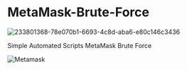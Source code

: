 # MetaMask-Brute-Force

![233801368-78e070b1-6693-4c8d-aba6-e80c146c3436](https://github.com/user-attachments/assets/ea51e2e7-7bc8-40a8-8035-281d33357382)

Simple Automated Scripts MetaMask Brute Force

![Metamask](https://github.com/user-attachments/assets/8411dffa-17e2-467d-bb44-418b9d9d679c)
